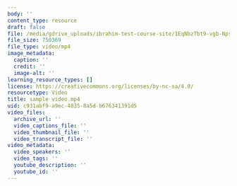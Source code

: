 ```yaml
---
body: ''
content_type: resource
draft: false
file: /media/gdrive_uploads/ibrahim-test-course-site/1EqNbzTbt9-vgb-NpsxqW5EFCZl43YQIU/sample-video.mp4
file_size: 750369
file_type: video/mp4
image_metadata:
  caption: ''
  credit: ''
  image-alt: ''
learning_resource_types: []
license: https://creativecommons.org/licenses/by-nc-sa/4.0/
resourcetype: Video
title: sample video.mp4
uid: c931abf9-a9ec-4835-8a5d-b676341391d5
video_files:
  archive_url: ''
  video_captions_file: ''
  video_thumbnail_file: ''
  video_transcript_file: ''
video_metadata:
  video_speakers: ''
  video_tags: ''
  youtube_description: ''
  youtube_id: ''
---
```

